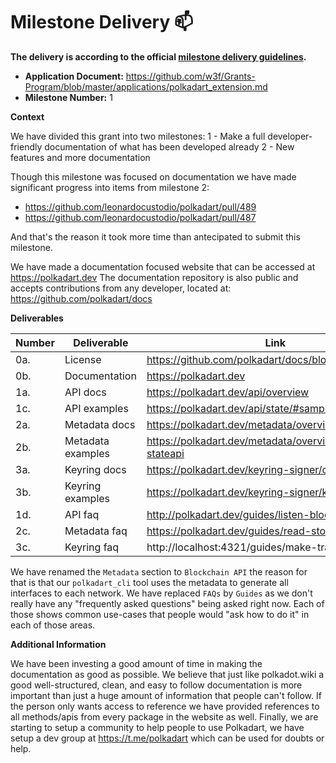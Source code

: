 # Milestone Delivery :mailbox:

**The delivery is according to the official [milestone delivery guidelines](https://github.com/w3f/Grants-Program/blob/master/docs/Support%20Docs/milestone-deliverables-guidelines.md).**  

* **Application Document:** https://github.com/w3f/Grants-Program/blob/master/applications/polkadart_extension.md
* **Milestone Number:** 1

**Context**

We have divided this grant into two milestones:
1 - Make a full developer-friendly documentation of what has been developed already
2 - New features and more documentation

Though this milestone was focused on documentation we have made significant progress into items from milestone 2:
- https://github.com/leonardocustodio/polkadart/pull/489
- https://github.com/leonardocustodio/polkadart/pull/487

And that's the reason it took more time than antecipated to submit this milestone.

We have made a documentation focused website that can be accessed at https://polkadart.dev
The documentation repository is also public and accepts contributions from any developer, located at: https://github.com/polkadart/docs

**Deliverables**

| Number | Deliverable | Link | Notes |
| ------------- | ------------- | ------------- |------------- |
| 0a. | License | https://github.com/polkadart/docs/blob/main/LICENSE | | 
| 0b.  | Documentation | https://polkadart.dev | | 
| 1a.  | API docs | https://polkadart.dev/api/overview | | 
| 1c.  | API examples | https://polkadart.dev/api/state/#sample-usage | | 
| 2a.  | Metadata docs | https://polkadart.dev/metadata/overview | | 
| 2b.  | Metadata examples | https://polkadart.dev/metadata/overview/#example-stateapi | | 
| 3a.  | Keyring docs | https://polkadart.dev/keyring-signer/overview | | 
| 3b.  | Keyring examples | https://polkadart.dev/keyring-signer/keypair | | 
| 1d.  | API faq | http://polkadart.dev/guides/listen-blocks | | 
| 2c.  | Metadata faq | https://polkadart.dev/guides/read-storage | | 
| 3c.  | Keyring faq | http://localhost:4321/guides/make-transfer | | 

We have renamed the `Metadata` section to `Blockchain API` the reason for that is that our `polkadart_cli` tool uses the metadata to generate all interfaces to each network.
We have replaced `FAQs` by `Guides` as we don't really have any "frequently asked questions" being asked right now. Each of those shows common use-cases that people would "ask how to do it" in each of those areas.

**Additional Information**

We have been investing a good amount of time in making the documentation as good as possible. We believe that just like polkadot.wiki a good well-structured, clean, and easy to follow documentation is more important than just a huge amount of information that people can't follow. If the person only wants access to reference we have provided references to all methods/apis from every package in the website as well. Finally, we are starting to setup a community to help people to use Polkadart, we have setup a dev group at https://t.me/polkadart which can be used for doubts or help.
